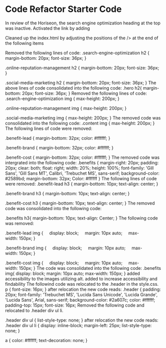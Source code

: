 # Code Refactor Starter Code
In review of the Horiseon, the search engine optimization heading at the top was inactive. Activated the link by adding <div id="search-engine-optimization" class = "search-engine-optimization">
Cleaned up the index.html by adjusting the positions of the /> at the end of the following items

Removed the following lines of code:
.search-engine-optimization h2 {
    margin-bottom: 20px;
    font-size: 36px;
}

.online-reputation-management h2 {
    margin-bottom: 20px;
    font-size: 36px;
}

.social-media-marketing h2 {
    margin-bottom: 20px;
    font-size: 36px;
}
The above lines of code consolidated into the following code: .hero h2{ 
    margin-bottom: 20px;
    font-size: 36px;
}
Removed the following lines of code:
.search-engine-optimization img {
    max-height: 200px;
}

.online-reputation-management img {
    max-height: 200px;
}

.social-media-marketing img {
    max-height: 200px;
}
The removed code was consolidated into the following code: 
.content img {
    max-height: 200px;
}
The following lines of code were removed:

.benefit-lead {
    margin-bottom: 32px;
    color: #ffffff;
}

.benefit-brand {
    margin-bottom: 32px;
    color: #ffffff;
}

.benefit-cost {
    margin-bottom: 32px;
    color: #ffffff;
}
The removed code was intergrated into the following code:
.benefits {
    margin-right: 20px;
    padding: 20px;
    clear: both;
    float: right;
    width: 20%;
    height: 100%;
    font-family: 'Gill Sans', 'Gill Sans MT', Calibri, 'Trebuchet MS', sans-serif;
    background-color: #2589bd;
    margin-bottom: 32px;
    Color: #ffffff
}
The following lines of code were removed:
.benefit-lead h3 {
    margin-bottom: 10px;
    text-align: center;
}

.benefit-brand h3 {
    margin-bottom: 10px;
    text-align: center;
}

.benefit-cost h3 {
    margin-bottom: 10px;
    text-align: center;
}
The removed code was consolidated into the following code:

.benefits h3{ 
    margin-bottom: 10px;
    text-align: Center;
}
The following code was removed:


.benefit-lead img {
    display: block;
    margin: 10px auto;
    max-width: 150px;
}


.benefit-brand img {
    display: block;
    margin: 10px auto;
    max-width: 150px;
}

.benefit-cost img {
    display: block;
    margin: 10px auto;
    max-width: 150px;
}
The code was consolidated into the following code:
.benefits img{
    display: block;
    margin: 10px auto;
    max-width: 150px;
} 
added accessibility to the images utilizing alt.
added <hn> to increase accessibility and findability
The followind code was relocated to the .header in the style.css.
p {
    font-size: 16px;
}
after relocation the new code reads:
.header {
    padding: 20px;
    font-family: 'Trebuchet MS', 'Lucida Sans Unicode', 'Lucida Grande', 'Lucida Sans', Arial, sans-serif;
    background-color: #2a607c;
    color: #ffffff;
    padding-top: 15px;
    font-size: 16px;
Removed the following code and relocated to .header div ul li.

.header div ul {
    list-style-type: none;
}
after relocation the new code reads:
.header div ul li {
    display: inline-block;
    margin-left: 25px;
    list-style-type: none;
}

a {
    color: #ffffff;
    text-decoration: none;
}